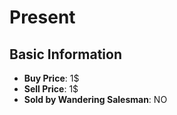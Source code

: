 # Present

## Basic Information

- **Buy Price**: 1$
- **Sell Price**: 1$
- **Sold by Wandering Salesman**: NO